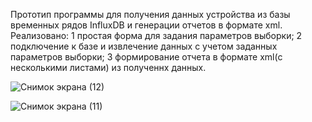Прототип программы для получения данных устройства из базы временных рядов InfluxDB и генерации отчетов в формате xml.
Реализовано:
1 простая форма для задания параметров выборки;
2 подключение к базе и извлечение данных с учетом заданных параметров выборки;
3 формирование отчета в формате xml(с несколькими листами) из полученнх данных.

![Снимок экрана (12)](https://github.com/user-attachments/assets/1d735e58-7d50-4ef2-98c9-cede44cb2a53)

![Снимок экрана (11)](https://github.com/user-attachments/assets/cc841571-615b-4373-a2a1-b330db5b762f)
